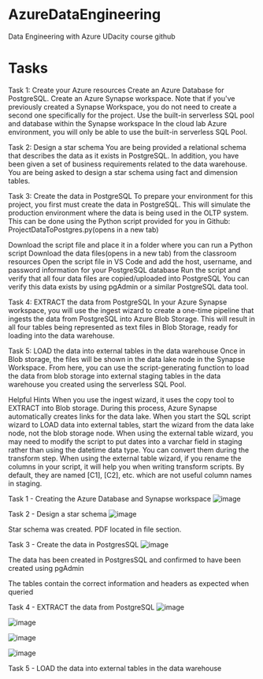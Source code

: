 # AzureDataEngineering
Data Engineering with Azure UDacity course github

# Tasks

Task 1: Create your Azure resources
Create an Azure Database for PostgreSQL.
Create an Azure Synapse workspace. Note that if you've previously created a Synapse Workspace, you do not need to create a second one specifically for the project.
Use the built-in serverless SQL pool and database within the Synapse workspace
In the cloud lab Azure environment, you will only be able to use the built-in serverless SQL Pool.

Task 2: Design a star schema
You are being provided a relational schema that describes the data as it exists in PostgreSQL. In addition, you have been given a set of business requirements related to the data warehouse. You are being asked to design a star schema using fact and dimension tables.

Task 3: Create the data in PostgreSQL
To prepare your environment for this project, you first must create the data in PostgreSQL. This will simulate the production environment where the data is being used in the OLTP system. This can be done using the Python script provided for you in Github: ProjectDataToPostgres.py(opens in a new tab)

Download the script file and place it in a folder where you can run a Python script
Download the data files(opens in a new tab) from the classroom resources
Open the script file in VS Code and add the host, username, and password information for your PostgreSQL database
Run the script and verify that all four data files are copied/uploaded into PostgreSQL
You can verify this data exists by using pgAdmin or a similar PostgreSQL data tool.

Task 4: EXTRACT the data from PostgreSQL
In your Azure Synapse workspace, you will use the ingest wizard to create a one-time pipeline that ingests the data from PostgreSQL into Azure Blob Storage. This will result in all four tables being represented as text files in Blob Storage, ready for loading into the data warehouse.

Task 5: LOAD the data into external tables in the data warehouse
Once in Blob storage, the files will be shown in the data lake node in the Synapse Workspace. From here, you can use the script-generating function to load the data from blob storage into external staging tables in the data warehouse you created using the serverless SQL Pool.

Helpful Hints
When you use the ingest wizard, it uses the copy tool to EXTRACT into Blob storage. During this process, Azure Synapse automatically creates links for the data lake. When you start the SQL script wizard to LOAD data into external tables, start the wizard from the data lake node, not the blob storage node.
When using the external table wizard, you may need to modify the script to put dates into a varchar field in staging rather than using the datetime data type. You can convert them during the transform step.
When using the external table wizard, if you rename the columns in your script, it will help you when writing transform scripts. By default, they are named [C1], [C2], etc. which are not useful column names in staging.

Task 1 - Creating the Azure Database and Synapse workspace
![image](https://github.com/HauntedHecarim/AzureDataEngineering/assets/10834793/b494224f-4f11-4830-b47e-2c5b8ef2f362)

Task 2 - Design a star schema
![image](https://github.com/HauntedHecarim/AzureDataEngineering/assets/10834793/f0b4dc38-4258-44eb-870f-17654ab6476c)

Star schema was created. PDF located in file section.

Task 3 - Create the data in PostgresSQL
![image](https://github.com/HauntedHecarim/AzureDataEngineering/assets/10834793/1adacc54-cb68-4762-be97-04ed9ed97e92)


The data has been created in PostgresSQL and confirmed to have been created using pgAdmin

The tables contain the correct information and headers as expected when queried

Task 4 - EXTRACT the data from PostgreSQL
![image](https://github.com/HauntedHecarim/AzureDataEngineering/assets/10834793/e448ae7a-f0c6-4231-9622-f03863aecbad)

![image](https://github.com/HauntedHecarim/AzureDataEngineering/assets/10834793/67659e15-369f-48e0-92b2-70e1056e957a)

![image](https://github.com/HauntedHecarim/AzureDataEngineering/assets/10834793/af6770b5-2dce-4d50-b567-ae51c34d9e89)

![image](https://github.com/HauntedHecarim/AzureDataEngineering/assets/10834793/97ba501e-0ae3-48b4-83bd-1f3d20bf813a)

Task 5 - LOAD the data into external tables in the data warehouse


